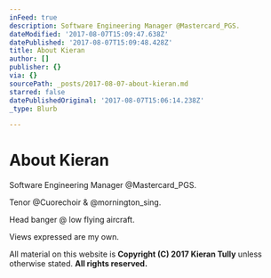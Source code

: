 ```yaml
---
inFeed: true
description: Software Engineering Manager @Mastercard_PGS.
dateModified: '2017-08-07T15:09:47.638Z'
datePublished: '2017-08-07T15:09:48.428Z'
title: About Kieran
author: []
publisher: {}
via: {}
sourcePath: _posts/2017-08-07-about-kieran.md
starred: false
datePublishedOriginal: '2017-08-07T15:06:14.238Z'
_type: Blurb

---
```

# About Kieran

Software Engineering Manager @Mastercard\_PGS.

Tenor @Cuorechoir & @mornington\_sing.

Head banger @ low flying aircraft.

Views expressed are my own.

All material on this website is **Copyright (C) 2017 Kieran Tully** unless otherwise stated. **All rights reserved.**